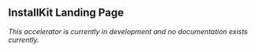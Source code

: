 ## InstallKit Landing Page

*This accelerator is currently in development and no documentation exists currently.*
